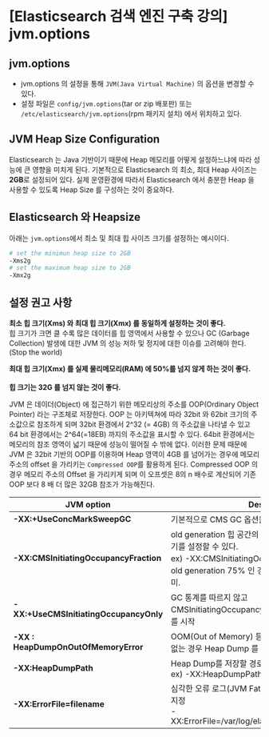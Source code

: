 # [Elasticsearch 검색 엔진 구축 강의] jvm.options


## jvm.options
- jvm.options 의 설정을 통해 `JVM(Java Virtual Machine)` 의 옵션을 변경할 수 있다.
- 설정 파일은 `config/jvm.options`(tar or zip 배포판) 또는 `/etc/elasticsearch/jvm.options`(rpm 패키지 설치) 에서 위치하고 있다.

## JVM Heap Size Configuration
Elasticsearch 는 Java 기반이기 때문에 Heap 메모리를 어떻게 설정하느냐에 따라 성능에 큰 영향을 미치게 된다. 
기본적으로 Elasticsearch 의 최소, 최대 Heap 사이즈는 **2GB**로 설정되어 있다. 
실제 운영환경에 따라서 Elasticsearch 에서 충분한 Heap 을 사용할 수 있도록 Heap Size 를 구성하는 것이 중요하다.


## Elasticsearch 와 Heapsize
아래는 `jvm.options`에서 최소 및 최대 힙 사이즈 크기를 설정하는 예시이다.

```bash
# set the minimun heap size to 2GB
-Xms2g
# set the maximum heap size to 2GB
-Xmx2g 
```

## 설정 권고 사항

**최소 힙 크기(Xms) 와 최대 힙 크기(Xmx) 를 동일하게 설정하는 것이 좋다.**
<br/>
힙 크기가 크면 클 수록 많은 데이터를 힙 영역에서 사용할 수 있으나 GC (Garbage Collection) 발생에 대한 JVM 의 성능 저하 및 정지에 대한 이슈를 고려해야 한다. (Stop the world)

**최대 힙 크기(Xmx) 를 실제 물리메모리(RAM) 에 50%를 넘지 않게 하는 것이 좋다.**
<br/>
<br/>
**힙 크기는 32G 를 넘지 않는 것이 좋다.**

JVM 은 데이더(Object) 에 접근하기 위한 메모리상의 주소를 OOP(Ordinary Object Pointer) 라는 구조체로 저장한다. 
OOP 는 아키텍쳐에 따라 32bit 와 62bit 크기의 주소값으로 참조하게 되며 32bit 환경에서 2^32 (= 4GB) 의 주소값을 나타낼 수 있고 64 bit 환경에서는 2^64(=18EB) 까지의 주소값을 표시할 수 있다. 
64bit 환경에서는 메모리의 참조 영역이 넓기 때문에 성능이 떨어질 수 밖에 없다. 
이러한 문제 때문에 JVM 은 32bit 기반의 OOP를 이용하며 Heap 영역이 4GB 를 넘어가는 경우에 메모리 주소의 offset 을 가리키는 `Compressed OOP`를 활용하게 된다. 
Compressed OOP 의 경우 메모리 주소의 Offset 을 가리키게 되며 이 오프셋은 8의 n 배수로 계산되어 기존 OOP 보다 8 배 더 많은 32GB 참조가 가능해진다.


| JVM option | Description |
| ----------| -----------|
| **-XX:+UseConcMarkSweepGC** | 기본적으로 CMS GC 옵션을 사용.|
| **-XX:CMSInitiatingOccupancyFraction** | old generation 힙 공간의 사용량을 지정하여 CMS GC 주기를 설정할 수 있다. <br/> ex) -XX:CMSInitiatingOccupancyFraction=75 이면 old generation 75% 인 경우 CMS 주기를 시작하라는 의미.  |
| **-XX:+UseCMSInitiatingOccupancyOnly** | GC 통계를 따르지 않고 CMSInitiatingOccupancyFraction 을 기준으로 GC 주기를 시작 |
| **-XX : HeapDumpOnOutOfMemoryError** | OOM(Out of Memory) 등으로 더이상 힙 영역을 할당할 수 없는 경우 Heap Dump 를 생성하는 옵션  |
| **-XX:HeapDumpPath** | Heap Dump를 저장할 경로를 지정 <br/> ex) -XX:HeapDumpPath=/var/lib/elasticsearch  |
| **-XX:ErrorFile=filename** | 심각한 오류 로그(JVM Fatal Error)를 받을 수 있는 경로를 지정 <br/> -XX:ErrorFile=/var/log/elasticsearch/hs_err_pid%p.log|





